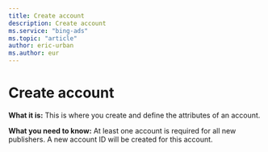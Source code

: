 ```yaml
---
title: Create account
description: Create account
ms.service: "bing-ads"
ms.topic: "article"
author: eric-urban
ms.author: eur
---
```


# Create account

**What it is:**  This is where you create and define the attributes of an account.

**What you need to know:**  At least one account is required for all new publishers. A new account ID will be created for this account.


